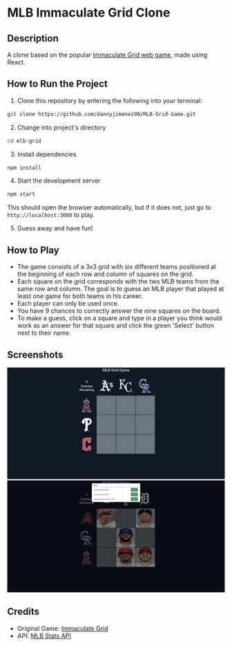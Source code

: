 # MLB Immaculate Grid Clone

## Description
A clone based on the popular [Immaculate Grid web game](https://www.immaculategrid.com/), made using React.

## How to Run the Project
1. Clone this repository by entering the following into your terminal: 
```bash
git clone https://github.com/dannyjimenez98/MLB-Grid-Game.git
```
2. Change into project's directory
```bash
cd mlb-grid
```
3. Install dependencies
```bash
npm install
```
4. Start the development server
```bash
npm start
```
This should open the browser automatically, but if it does not, just go to `http://localhost:3000` to play.

5. Guess away and have fun!

## How to Play
- The game consists of a 3x3 grid with six different teams positioned at the beginning of each row and column of squares on the grid.
- Each square on the grid corresponds with the two MLB teams from the same row and column. The goal is to guess an MLB player that played at least one game for both teams in his career. 
- Each player can only be used once.
- You have 9 chances to correctly answer the nine squares on the board.
- To make a guess, click on a square and type in a player you think would work as an answer for that square and click the green 'Select' button next to their name.

## Screenshots
![Project Screenshot Grid](<mlb_grid_screenshot1.png>)
![Project Screenshot Guess](<mlb_grid_screenshot2.png>)

## Credits
- Original Game: [Immaculate Grid](https://www.immaculategrid.com/)
- API: [MLB Stats API](https://statsapi.mlb.com/)
